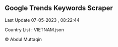 

## Google Trends Keywords Scraper 
 
Last Update 07-05-2023 , 08:22:44

Country List :
VIETNAM.json



© Abdul Muttaqin 
